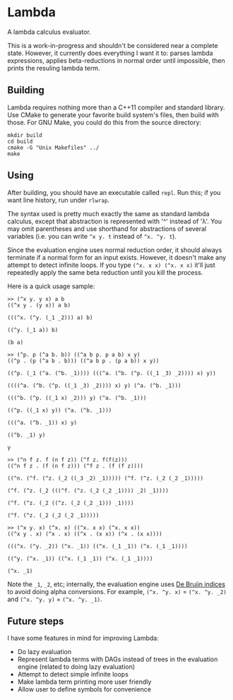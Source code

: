 # Lambda

A lambda calculus evaluator.

This is a work-in-progress and shouldn't be considered near a complete state. However, it currently does everything I want it to: parses lambda expressions, applies beta-reductions in normal order until impossible, then prints the resuling lambda term.

## Building

Lambda requires nothing more than a C++11 compiler and standard library. Use CMake to generate your favorite build system's files, then build with those. For GNU Make, you could do this from the source directory:

    mkdir build
    cd build
    cmake -G "Unix Makefiles" ../
    make

## Using

After building, you should have an executable called `repl`. Run this; if you want line history, run under `rlwrap`.

The syntax used is pretty much exactly the same as standard lambda calculus, except that abstraction is represented with '^' instead of 'λ'. You may omit parentheses and use shorthand for abstractions of several variables (i.e. you can write `^x y. t` instead of `^x. ^y. t`).

Since the evaluation engine uses normal reduction order, it should always terminate if a normal form for an input exists. However, it doesn't make any attempt to detect infinite loops. If you type `(^x. x x) (^x. x x)` it'll just repeatedly apply the same beta reduction until you kill the process.

Here is a quick usage sample:

    >> (^x y. y x) a b
    ((^x y . (y x)) a b)

    (((^x. (^y. (_1 _2))) a) b)

    ((^y. (_1 a)) b)

    (b a)

    >> (^p. p (^a b. b)) ((^a b p. p a b) x y)
    ((^p . (p (^a b . b))) ((^a b p . (p a b)) x y))

    ((^p. (_1 (^a. (^b. _1)))) (((^a. (^b. (^p. ((_1 _3) _2)))) x) y))

    ((((^a. (^b. (^p. ((_1 _3) _2)))) x) y) (^a. (^b. _1)))

    (((^b. (^p. ((_1 x) _2))) y) (^a. (^b. _1)))

    ((^p. ((_1 x) y)) (^a. (^b. _1)))

    (((^a. (^b. _1)) x) y)

    ((^b. _1) y)

    y

    >> (^n f z. f (n f z)) (^f z. f(f(z)))
    ((^n f z . (f (n f z))) (^f z . (f (f z))))

    ((^n. (^f. (^z. (_2 ((_3 _2) _1))))) (^f. (^z. (_2 (_2 _1)))))

    (^f. (^z. (_2 (((^f. (^z. (_2 (_2 _1)))) _2) _1))))

    (^f. (^z. (_2 ((^z. (_2 (_2 _1))) _1))))

    (^f. (^z. (_2 (_2 (_2 _1)))))

    >> (^x y. x) (^x. x) ((^x. x x) (^x. x x))
    ((^x y . x) (^x . x) ((^x . (x x)) (^x . (x x))))

    (((^x. (^y. _2)) (^x. _1)) ((^x. (_1 _1)) (^x. (_1 _1))))

    ((^y. (^x. _1)) ((^x. (_1 _1)) (^x. (_1 _1))))

    (^x. _1)

Note the `_1`, `_2`, etc; internally, the evaluation engine uses [De Bruijn indices](https://en.wikipedia.org/wiki/De_Bruijn_index) to avoid doing alpha conversions. For example, `(^x. ^y. x)` = `(^x. ^y. _2)` and `(^x. ^y. y)` = `(^x. ^y. _1)`.

## Future steps

I have some features in mind for improving Lambda:

* Do lazy evaluation
* Represent lambda terms with DAGs instead of trees in the evaluation engine (related to doing lazy evaluation)
* Attempt to detect simple infinite loops
* Make lambda term printing more user friendly
* Allow user to define symbols for convenience
